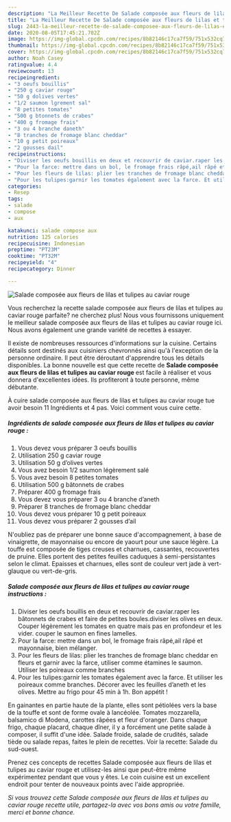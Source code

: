 ```yaml
---
description: "La Meilleur Recette De Salade composée aux fleurs de lilas et tulipes au caviar rouge"
title: "La Meilleur Recette De Salade composée aux fleurs de lilas et tulipes au caviar rouge"
slug: 2443-la-meilleur-recette-de-salade-composee-aux-fleurs-de-lilas-et-tulipes-au-caviar-rouge
date: 2020-08-05T17:45:21.702Z
image: https://img-global.cpcdn.com/recipes/8b82146c17ca7f59/751x532cq70/salade-composee-aux-fleurs-de-lilas-et-tulipes-au-caviar-rouge-photo-principale-de-la-recette.jpg
thumbnail: https://img-global.cpcdn.com/recipes/8b82146c17ca7f59/751x532cq70/salade-composee-aux-fleurs-de-lilas-et-tulipes-au-caviar-rouge-photo-principale-de-la-recette.jpg
cover: https://img-global.cpcdn.com/recipes/8b82146c17ca7f59/751x532cq70/salade-composee-aux-fleurs-de-lilas-et-tulipes-au-caviar-rouge-photo-principale-de-la-recette.jpg
author: Noah Casey
ratingvalue: 4.4
reviewcount: 13
recipeingredient:
- "3 oeufs bouillis"
- "250 g caviar rouge"
- "50 g dolives vertes"
- "1/2 saumon lgrement sal"
- "8 petites tomates"
- "500 g btonnets de crabes"
- "400 g fromage frais"
- "3 ou 4 branche daneth"
- "8 tranches de fromage blanc cheddar"
- "10 g petit poireaux"
- "2 gousses dail"
recipeinstructions:
- "Diviser les oeufs bouillis en deux et recouvrir de caviar.raper les bâtonnets de crabes et faire de petites boules.diviser les olives en deux. Couper légèrement les tomates en quatre mais pas en profondeur et les vider. couper le saumon en fines lamelles."
- "Pour la farce: mettre dans un bol, le fromage frais râpé,ail râpé et mayonnaise, bien mélanger."
- "Pour les fleurs de lilas: plier les tranches de fromage blanc cheddar en fleurs et garnir avec la farce, utiliser comme étamines le saumon. Utiliser les poireaux comme branches"
- "Pour les tulipes:garnir les tomates également avec la farce. Et utiliser les poireaux comme branches. Décorer avec les feuilles d’aneth et les olives. Mettre au frigo pour 45 min à 1h. Bon appétit !"
categories:
- Resep
tags:
- salade
- compose
- aux

katakunci: salade compose aux 
nutrition: 125 calories
recipecuisine: Indonesian
preptime: "PT23M"
cooktime: "PT32M"
recipeyield: "4"
recipecategory: Dinner

---
```



![Salade composée aux fleurs de lilas et tulipes au caviar rouge](https://img-global.cpcdn.com/recipes/8b82146c17ca7f59/751x532cq70/salade-composee-aux-fleurs-de-lilas-et-tulipes-au-caviar-rouge-photo-principale-de-la-recette.jpg)

Vous recherchez la recette salade composée aux fleurs de lilas et tulipes au caviar rouge parfaite? ne cherchez plus! Nous vous fournissons uniquement le meilleur salade composée aux fleurs de lilas et tulipes au caviar rouge ici. Nous avons également une grande variété de recettes à essayer.

Il existe de nombreuses ressources d'informations sur la cuisine. Certains détails sont destinés aux cuisiniers chevronnés ainsi qu'à l'exception de la personne ordinaire. Il peut être déroutant d'apprendre tous les détails disponibles. La bonne nouvelle est que cette recette de <strong> Salade composée aux fleurs de lilas et tulipes au caviar rouge </strong> est facile à réaliser et vous donnera d'excellentes idées. Ils profiteront à toute personne, même débutante.

<!--inarticleads1-->

À cuire salade composée aux fleurs de lilas et tulipes au caviar rouge tue avoir besoin 11 Ingrédients et 4 pas. Voici comment vous cuire cette.

##### Ingrédients de salade composée aux fleurs de lilas et tulipes au caviar rouge :

1. Vous devez vous préparer 3 oeufs bouillis
1. Utilisation 250 g caviar rouge
1. Utilisation 50 g d’olives vertes
1. Vous avez besoin 1/2 saumon légèrement salé
1. Vous avez besoin 8 petites tomates
1. Utilisation 500 g bâtonnets de crabes
1. Préparer 400 g fromage frais
1. Vous devez vous préparer 3 ou 4 branche d’aneth
1. Préparer 8 tranches de fromage blanc cheddar
1. Vous devez vous préparer 10 g petit poireaux
1. Vous devez vous préparer 2 gousses d’ail


N&#39;oubliez pas de préparer une bonne sauce d&#39;accompagnement, à base de vinaigrette, de mayonnaise ou encore de yaourt pour une sauce légère. La touffe est composée de tiges creuses et charnues, cassantes, recouvertes de pruine. Elles portent des petites feuilles caduques à semi-persistantes selon le climat. Epaisses et charnues, elles sont de couleur vert jade à vert-glauque ou vert-de-gris. 

<!--inarticleads2-->

##### Salade composée aux fleurs de lilas et tulipes au caviar rouge instructions :

1. Diviser les oeufs bouillis en deux et recouvrir de caviar.raper les bâtonnets de crabes et faire de petites boules.diviser les olives en deux. Couper légèrement les tomates en quatre mais pas en profondeur et les vider. couper le saumon en fines lamelles.
1. Pour la farce: mettre dans un bol, le fromage frais râpé,ail râpé et mayonnaise, bien mélanger.
1. Pour les fleurs de lilas: plier les tranches de fromage blanc cheddar en fleurs et garnir avec la farce, utiliser comme étamines le saumon. Utiliser les poireaux comme branches
1. Pour les tulipes:garnir les tomates également avec la farce. Et utiliser les poireaux comme branches. Décorer avec les feuilles d’aneth et les olives. Mettre au frigo pour 45 min à 1h. Bon appétit !


En gainantes en partie haute de la plante, elles sont pétiolées vers la base de la touffe et sont de forme ovale à lancéolée. Tomates mozzarella, balsamico di Modena, carottes râpées et fleur d&#39;oranger. Dans chaque frigo, chaque placard, chaque dîner, il y a forcément une petite salade à composer, il suffit d&#39;une idée. Salade froide, salade de crudités, salade tiède ou salade repas, faites le plein de recettes. Voir la recette: Salade du sud-ouest. 

<!--inarticleads1-->

<p>
Prenez ces concepts de recettes Salade composée aux fleurs de lilas et tulipes au caviar rouge et utilisez-les ainsi que peut-être même expérimentez pendant que vous y êtes. Le coin cuisine est un excellent endroit pour tenter de nouveaux points avec l'aide appropriée.
</p>

<p>
<i>Si vous trouvez cette Salade composée aux fleurs de lilas et tulipes au caviar rouge recette utile, partagez-la avec vos bons amis ou votre famille, merci et bonne chance.</i>
</p>
